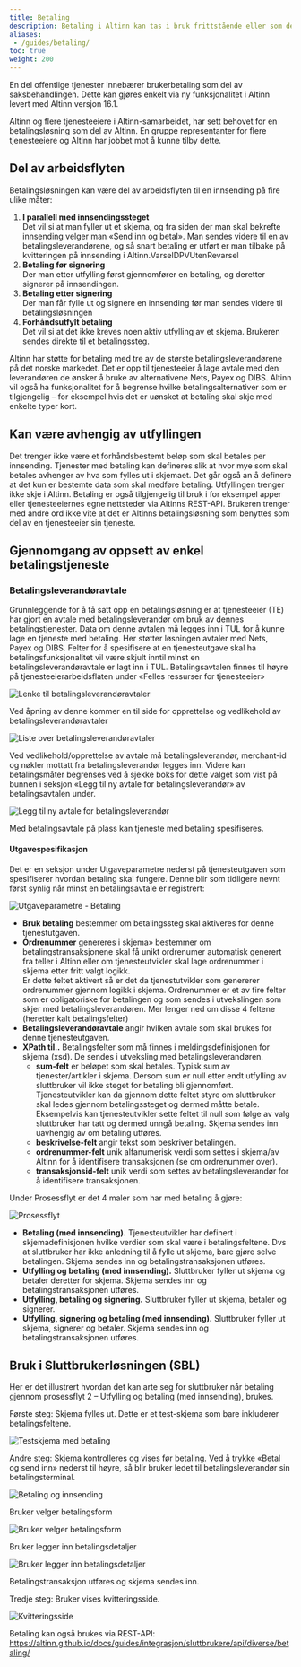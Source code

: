 ```yaml
---
title: Betaling
description: Betaling i Altinn kan tas i bruk frittstående eller som del av en innsendingstjeneste.
aliases:
 - /guides/betaling/
toc: true
weight: 200
---
```


En del offentlige tjenester innebærer brukerbetaling som del av saksbehandlingen. Dette kan gjøres enkelt via ny funksjonalitet i Altinn levert med Altinn versjon 16.1.

Altinn og flere tjenesteeiere i Altinn-samarbeidet, har sett behovet for en betalingsløsning som del av Altinn. En gruppe representanter for flere tjenesteeiere og Altinn har jobbet mot å kunne tilby dette.


## Del av arbeidsflyten

Betalingsløsningen kan være del av arbeidsflyten til en innsending på fire ulike måter:


1. **I parallell med innsendingssteget**  
Det vil si at man fyller ut et skjema, og fra siden der man skal bekrefte innsending velger man «Send inn og betal». Man sendes videre til en av betalingsleverandørene, og så snart betaling er utført er man tilbake på kvitteringen på innsending i Altinn.VarselDPVUtenRevarsel  
2. **Betaling før signering**  
Der man etter utfylling først gjennomfører en betaling, og deretter signerer på innsendingen.
3. **Betaling etter signering**  
Der man får fylle ut og signere en innsending før man sendes videre til betalingsløsningen
4. **Forhåndsutfylt betaling**  
Det vil si at det ikke kreves noen aktiv utfylling av et skjema. Brukeren sendes direkte til et betalingssteg.

Altinn har støtte for betaling med tre av de største betalingsleverandørene på det norske markedet. Det er opp til tjenesteeier å lage avtale med den leverandøren de ønsker å bruke av alternativene Nets, Payex og DIBS. Altinn vil også ha funksjonalitet for å begrense hvilke betalingsalternativer som er tilgjengelig – for eksempel hvis det er uønsket at betaling skal skje med enkelte typer kort.    


## Kan være avhengig av utfyllingen
Det trenger ikke være et forhåndsbestemt beløp som skal betales per innsending. Tjenester med betaling kan defineres slik at hvor mye som skal betales avhenger av hva som fylles ut i skjemaet. Det går også an å definere at det kun er bestemte data som skal medføre betaling.
Utfyllingen trenger ikke skje i Altinn. Betaling er også tilgjengelig til bruk i for eksempel apper eller tjenesteeiernes egne nettsteder via Altinns REST-API. Brukeren trenger med andre ord ikke vite at det er Altinns betalingsløsning som benyttes som del av en tjenesteeier sin tjeneste.


## Gjennomgang av oppsett av enkel betalingstjeneste

### Betalingsleverandøravtale
Grunnleggende for å få satt opp en betalingsløsning er at tjenesteeier (TE) har gjort en avtale med betalingsleverandør om bruk av dennes betalingstjenester. Data om denne avtalen må legges inn i TUL for å kunne lage en tjeneste med betaling. Her støtter løsningen avtaler med Nets, Payex og DIBS. Felter for å spesifisere at en tjenesteutgave skal ha betalingsfunksjonalitet vil være skjult inntil minst en betalingsleverandøravtale er lagt inn i TUL. Betalingsavtalen finnes til høyre på tjenesteeierarbeidsflaten under «Felles ressurser for tjenesteeier»

![Lenke til betalingsleverandøravtaler](BetLevAvtale1.png "Lenke til betalingsleverandøravtaler")

Ved åpning av denne kommer en til side for opprettelse og vedlikehold av betalingsleverandøravtaler

![Liste over betalingsleverandøravtaler](BetLevAvtale2.png "Liste over betalingsleverandøravtaler")

Ved vedlikehold/opprettelse av avtale må betalingsleverandør, merchant-id og nøkler mottatt fra betalingsleverandør legges inn. Videre kan betalingsmåter begrenses ved å sjekke boks for dette valget som vist på bunnen i seksjon «Legg til ny avtale for betalingsleverandør» av betalingsavtalen under.

![Legg til ny avtale for betalingsleverandør](BetLevAvtale3.png "Legg til ny avtale for betalingsleverandør")

Med betalingsavtale på plass kan tjeneste med betaling spesifiseres.
#### Utgavespesifikasjon
Det er en seksjon under Utgaveparametre nederst på tjenesteutgaven som spesifiserer hvordan betaling skal fungere. Denne blir som tidligere nevnt først synlig når minst en betalingsavtale er registrert:

![Utgaveparametre - Betaling](UtgparamBet.png "Utgaveparametre - Betaling")

- **Bruk betaling** bestemmer om betalingssteg skal aktiveres for denne tjenestutgaven.  
- **Ordrenummer** genereres i skjema» bestemmer om betalingstransaksjonene skal få unikt ordrenumer automatisk generert
  fra teller i Altinn eller om tjenesteutvikler skal lage ordrenummer i skjema etter fritt valgt logikk.  
  Er dette feltet aktivert så er det da tjenestutvikler som genererer ordrenummer gjennom logikk i skjema.
  Ordrenummer er et av fire felter som er obligatoriske for betalingen og som sendes i utvekslingen som skjer med betalingsleverandøren.
  Mer lenger ned om disse 4 feltene (heretter kalt betalingsfelter)  
- **Betalingsleverandøravtale** angir hvilken avtale som skal brukes for denne tjenesteutgaven.  
- **XPath til..** Betalingsfelter som må finnes i meldingsdefinisjonen for skjema (xsd). De sendes i utveksling med betalingsleverandøren.
  - **sum-felt** er beløpet som skal betales. Typisk sum av tjenester/artikler i skjema.
    Dersom sum er null etter endt utfylling av sluttbruker vil ikke steget for betaling bli gjennomført.
    Tjenesteutvikler kan da gjennom dette feltet styre om sluttbruker skal ledes gjennom betalingssteget og dermed måtte betale.
    Eksempelvis kan tjenesteutvikler sette feltet til null som følge av valg sluttbruker har tatt og dermed unngå betaling.
    Skjema sendes inn uavhengig av om betaling utføres.
  - **beskrivelse-felt** angir tekst som beskriver betalingen.
  - **ordrenummer-felt** unik alfanumerisk verdi som settes i skjema/av Altinn for å identifisere transaksjonen (se om ordrenummer over).
  - **transaksjonsid-felt** unik verdi som settes av betalingsleverandør for å identifisere transaksjonen.  

Under Prosessflyt er det 4 maler som har med betaling å gjøre:

![Prosessflyt](Prosessflyt.png "Prosessflyt")

- **Betaling (med innsending).** Tjenesteutvikler har definert i skjemadefinisjonen hvilke verdier som skal være i betalingsfeltene.
  Dvs at sluttbruker har ikke anledning til å fylle ut skjema, bare gjøre selve betalingen. Skjema sendes inn og betalingstransaksjonen utføres.
- **Utfylling og betaling (med innsending).** Sluttbruker fyller ut skjema og betaler deretter for skjema. Skjema sendes inn og betalingstransaksjonen utføres.
- **Utfylling, betaling og signering.** Sluttbruker fyller ut skjema, betaler og signerer.
- **Utfylling, signering og betaling (med innsending).** Sluttbruker fyller ut skjema, signerer og betaler. Skjema sendes inn og betalingstransaksjonen utføres.

## Bruk i Sluttbrukerløsningen (SBL)

Her er det illustrert hvordan det kan arte seg for sluttbruker når betaling gjennom prosessflyt 2 – Utfylling og betaling (med innsending), brukes.

Første steg: Skjema fylles ut. Dette er et test-skjema som bare inkluderer betalingsfeltene.

![Testskjema med betaling](SBL1.png "Testskjema med betaling")

Andre steg: Skjema kontrolleres og vises før betaling. Ved å trykke «Betal og send inn» nederst til høyre, så blir bruker ledet til betalingsleverandør sin betalingsterminal.

![Betaling og innsending](SBL2.png "Betaling og innsending")

Bruker velger betalingsform

![Bruker velger betalingsform](SBLNet3.png "Betalingsform")

Bruker legger inn betalingsdetaljer

![Bruker legger inn betalingsdetaljer](SBLNet4.png "Betalingsdetaljer")

Betalingstransaksjon utføres og skjema sendes inn.

Tredje steg: Bruker vises kvitteringsside.

![Kvitteringsside](SBLKvitt5.png "Kvittering")


Betaling kan også brukes via REST-API: https://altinn.github.io/docs/guides/integrasjon/sluttbrukere/api/diverse/betaling/
